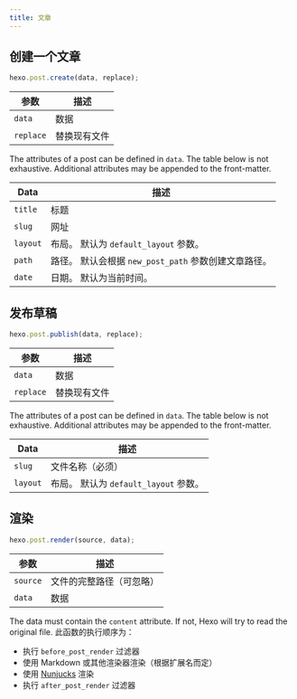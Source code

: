 ```yaml
---
title: 文章
---
```


## 创建一个文章

```js
hexo.post.create(data, replace);
```

| 参数        | 描述     |
| --------- | ------ |
| `data`    | 数据     |
| `replace` | 替换现有文件 |

The attributes of a post can be defined in `data`. The table below is not exhaustive. Additional attributes may be appended to the front-matter.

| Data     | 描述                                  |
| -------- | ----------------------------------- |
| `title`  | 标题                                  |
| `slug`   | 网址                                  |
| `layout` | 布局。 默认为 `default_layout` 参数。        |
| `path`   | 路径。 默认会根据 `new_post_path` 参数创建文章路径。 |
| `date`   | 日期。 默认为当前时间。                        |

## 发布草稿

```js
hexo.post.publish(data, replace);
```

| 参数        | 描述     |
| --------- | ------ |
| `data`    | 数据     |
| `replace` | 替换现有文件 |

The attributes of a post can be defined in `data`. The table below is not exhaustive. Additional attributes may be appended to the front-matter.

| Data     | 描述                           |
| -------- | ---------------------------- |
| `slug`   | 文件名称（必须）                     |
| `layout` | 布局。 默认为 `default_layout` 参数。 |

## 渲染

```js
hexo.post.render(source, data);
```

| 参数       | 描述           |
| -------- | ------------ |
| `source` | 文件的完整路径（可忽略） |
| `data`   | 数据           |

The data must contain the `content` attribute. If not, Hexo will try to read the original file. 此函数的执行顺序为：

- 执行 `before_post_render` 过滤器
- 使用 Markdown 或其他渲染器渲染（根据扩展名而定）
- 使用 [Nunjucks][] 渲染
- 执行 `after_post_render` 过滤器

[Nunjucks]: https://mozilla.github.io/nunjucks/
